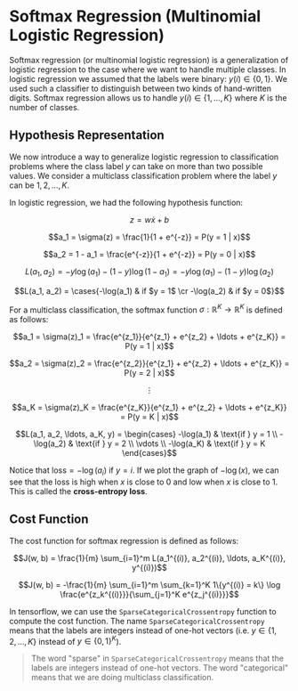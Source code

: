 # Softmax Regression (Multinomial Logistic Regression)
Softmax regression (or multinomial logistic regression) is a generalization of logistic regression to the case where we want to handle multiple classes. In logistic regression we assumed that the labels were binary: $y(i) \in \{0,1\}$. We used such a classifier to distinguish between two kinds of hand-written digits. Softmax regression allows us to handle $y(i) \in \{1,\ldots,K\}$ where $K$ is the number of classes.

## Hypothesis Representation
We now introduce a way to generalize logistic regression to classification problems where the class label $y$ can take on more than two possible values. We consider a multiclass classification problem where the label $y$ can be $1, 2, \ldots, K$.

In logistic regression, we had the following hypothesis function:

$$z = w \dot x + b$$

$$a_1 = \sigma(z) = \frac{1}{1 + e^{-z}} = P(y = 1 | x)$$

$$a_2 = 1 - a_1 = \frac{e^{-z}}{1 + e^{-z}} = P(y = 0 | x)$$

$$L(a_1, a_2) = -y \log(a_1) - (1 - y) \log(1 - a_1) = -y \log(a_1) - (1 - y) \log(a_2)$$

$$L(a_1, a_2) = \cases{-\log(a_1) & if $y = 1$ \cr -\log(a_2) & if $y = 0$}$$

For a multiclass classification, the softmax function $\sigma : \mathbb{R}^K \rightarrow \mathbb{R}^K$ is defined as follows:

$$a_1 = \sigma(z)_1 = \frac{e^{z_1}}{e^{z_1} + e^{z_2} + \ldots + e^{z_K}} = P(y = 1 | x)$$

$$a_2 = \sigma(z)_2 = \frac{e^{z_2}}{e^{z_1} + e^{z_2} + \ldots + e^{z_K}} = P(y = 2 | x)$$

$$\vdots$$

$$a_K = \sigma(z)_K = \frac{e^{z_K}}{e^{z_1} + e^{z_2} + \ldots + e^{z_K}} = P(y = K | x)$$

$$L(a_1, a_2, \ldots, a_K, y) = 
\begin{cases}
-\log(a_1) & \text{if } y = 1 \\
-\log(a_2) & \text{if } y = 2 \\
\vdots \\
-\log(a_K) & \text{if } y = K
\end{cases}$$

Notice that $\text{loss} = -\log(a_i) \text{ if } y = i$. If we plot the graph of $-\log(x)$, we can see that the loss is high when $x$ is close to $0$ and low when $x$ is close to $1$. This is called the **cross-entropy loss**.

## Cost Function
The cost function for softmax regression is defined as follows:

$$J(w, b) = \frac{1}{m} \sum_{i=1}^m L(a_1^{(i)}, a_2^{(i)}, \ldots, a_K^{(i)}, y^{(i)})$$

$$J(w, b) = -\frac{1}{m} \sum_{i=1}^m \sum_{k=1}^K 1\{y^{(i)} = k\} \log \frac{e^{z_k^{(i)}}}{\sum_{j=1}^K e^{z_j^{(i)}}}$$

In tensorflow, we can use the `SparseCategoricalCrossentropy` function to compute the cost function. The name `SparseCategoricalCrossentropy` means that the labels are integers instead of one-hot vectors (i.e. $y \in \{1, 2, \ldots, K\}$ instead of $y \in \{0, 1\}^K$).

> The word "sparse" in `SparseCategoricalCrossentropy` means that the labels are integers instead of one-hot vectors. The word "categorical" means that we are doing multiclass classification.
